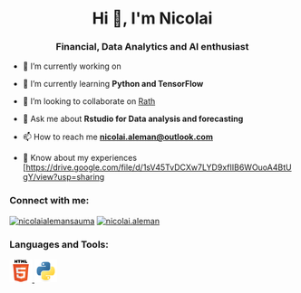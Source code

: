 <h1 align="center">Hi 👋, I'm Nicolai</h1>
<h3 align="center">Financial, Data Analytics and AI enthusiast</h3>

- 🔭 I’m currently working on 

- 🌱 I’m currently learning **Python and TensorFlow**

- 👯 I’m looking to collaborate on [Rath](https://github.com/Kanaries/Rath)

- 💬 Ask me about **Rstudio for Data analysis and forecasting**

- 📫 How to reach me **nicolai.aleman@outlook.com**

- 📄 Know about my experiences [https://drive.google.com/file/d/1sV45TvDCXw7LYD9xfIIB6WOuoA4BtUgY/view?usp=sharing

<h3 align="left">Connect with me:</h3>
<p align="left">
<a href="https://linkedin.com/in/nicolaialemansauma" target="blank"><img align="center" src="https://raw.githubusercontent.com/rahuldkjain/github-profile-readme-generator/master/src/images/icons/Social/linked-in-alt.svg" alt="nicolaialemansauma" height="30" width="40" /></a>
<a href="https://instagram.com/nicolai.aleman" target="blank"><img align="center" src="https://raw.githubusercontent.com/rahuldkjain/github-profile-readme-generator/master/src/images/icons/Social/instagram.svg" alt="nicolai.aleman" height="30" width="40" /></a>
</p>

<h3 align="left">Languages and Tools:</h3>
<p align="left"> <a href="https://www.w3.org/html/" target="_blank" rel="noreferrer"> <img src="https://raw.githubusercontent.com/devicons/devicon/master/icons/html5/html5-original-wordmark.svg" alt="html5" width="40" height="40"/> </a> <a href="https://www.python.org" target="_blank" rel="noreferrer"> <img src="https://raw.githubusercontent.com/devicons/devicon/master/icons/python/python-original.svg" alt="python" width="40" height="40"/> </a> </p>
